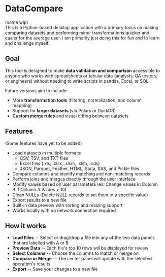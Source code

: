 # DataCompare 
(name wip)\
This is a Python-based desktop application with a primary focus on making comparing datasets and performing minor transformations quicker and easier for the average user. I am primarily just doing this for fun and to learn and challenge myself.

## Goal
This tool is designed to make **data validation and comparison** accessible to anyone who works with spreadsheets or tabular data (analysts, QA testers, or engineers) without needing to write scripts in pandas, Excel, or SQL.

Future versions aim to include:
- More **transformation tools** (filtering, normalization, and column mapping)
- Support for **larger datasets** (via Polars or DuckDB)
- **Custom merge rules** and visual diffing between datasets

## Features
(Some features have yet to be added)
- Load datasets in multiple formats:
  - CSV, TSV, and TXT files  
  - Excel files (.xls, .xlsx, .xlsm, .xlsb, .ods)  
  - JSON, Parquet, Feather, HTML, Stata, SAS, and Pickle files  
- Compare columns and identify matching and non-matching records  
- Perform joins and merges directly through the user interface
- Modify values based on user parameters (ex: Change values in Column B if Column A Values > 10)
- Clean NULLs (Delete NULL records to set them to a specific value)
- Export results to a new file  
- Built-in data preview with sorting and resizing support  
- Works locally with no network connection required


## How it works
- **Load Files** -- Select or drag/drop a file into any of the two data panels that are labelled with A or B
- **Preview Data** -- Each file's top 10 rows will be displayed for review
- **Select Columns** -- Choose the columns to match or merge on
- **Compare or Merge** -- The center panel will update with the selected operation's results
- **Export** -- Save your changes to a new file
